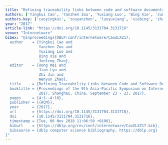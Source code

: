 ```yaml
---
title: "Refining traceability links between code and software documents"
authors: ['Yingkui Cao', 'Yanzhen Zou', 'Yuxiang Luo', 'Bing Xie', 'Junfeng Zhao']
authors-key: ['caoyingkui', 'zouyanzhen', 'luoyuxiang', 'xiebing', 'zhaojunfeng']
year: "2017"
article-link: "https://doi.org/10.1145/3131704.3131716"
venue: "Internetware"
bibex: "@inproceedings{DBLP:conf/internetware/CaoZLXZ17,
  author    = {Yingkui Cao and
               Yanzhen Zou and
               Yuxiang Luo and
               Bing Xie and
               Junfeng Zhao},
  editor    = {Hong Mei and
               Jian Lyu and
               Zhi Jin and
               Wenyun Zhao},
  title     = {Refining Traceability Links between Code and Software Documents},
  booktitle = {Proceedings of the 9th Asia-Pacific Symposium on Internetware, Internetware
               2017, Shanghai, China, September 23 - 23, 2017},
  pages     = {4:1--4:10},
  publisher = {{ACM}},
  year      = {2017},
  url       = {https://doi.org/10.1145/3131704.3131716},
  doi       = {10.1145/3131704.3131716},
  timestamp = {Tue, 06 Nov 2018 11:06:50 +0100},
  biburl    = {https://dblp.org/rec/conf/internetware/CaoZLXZ17.bib},
  bibsource = {dblp computer science bibliography, https://dblp.org}
}"
---
```

